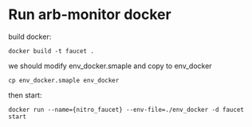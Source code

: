 # Run arb-monitor docker

build docker:
```
docker build -t faucet .
```
we should modify env_docker.smaple and copy to env_docker
```
cp env_docker.smaple env_docker
```
then start:
```
docker run --name={nitro_faucet} --env-file=./env_docker -d faucet start
```

